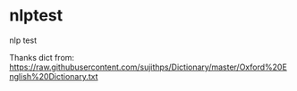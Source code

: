 # nlptest
nlp test

Thanks dict from:
https://raw.githubusercontent.com/sujithps/Dictionary/master/Oxford%20English%20Dictionary.txt
